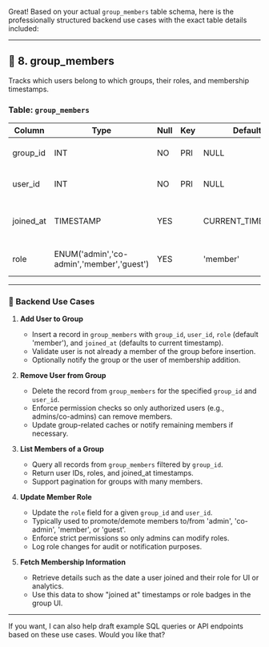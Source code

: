 Great! Based on your actual `group_members` table schema, here is the professionally structured backend use cases with the exact table details included:

---

## 👤 8. group\_members

Tracks which users belong to which groups, their roles, and membership timestamps.

### Table: `group_members`

| Column     | Type                                      | Null | Key | Default            | Description                              |
| ---------- | ----------------------------------------- | ---- | --- | ------------------ | ---------------------------------------- |
| group\_id  | INT                                       | NO   | PRI | NULL               | Foreign key referencing `groups`         |
| user\_id   | INT                                       | NO   | PRI | NULL               | Foreign key referencing `users`          |
| joined\_at | TIMESTAMP                                 | YES  |     | CURRENT\_TIMESTAMP | Timestamp when the user joined the group |
| role       | ENUM('admin','co-admin','member','guest') | YES  |     | 'member'           | Role of the user in the group            |

---

### 📌 Backend Use Cases

1. **Add User to Group**

   * Insert a record in `group_members` with `group_id`, `user_id`, `role` (default 'member'), and `joined_at` (defaults to current timestamp).
   * Validate user is not already a member of the group before insertion.
   * Optionally notify the group or the user of membership addition.

2. **Remove User from Group**

   * Delete the record from `group_members` for the specified `group_id` and `user_id`.
   * Enforce permission checks so only authorized users (e.g., admins/co-admins) can remove members.
   * Update group-related caches or notify remaining members if necessary.

3. **List Members of a Group**

   * Query all records from `group_members` filtered by `group_id`.
   * Return user IDs, roles, and joined\_at timestamps.
   * Support pagination for groups with many members.

4. **Update Member Role**

   * Update the `role` field for a given `group_id` and `user_id`.
   * Typically used to promote/demote members to/from 'admin', 'co-admin', 'member', or 'guest'.
   * Enforce strict permissions so only admins can modify roles.
   * Log role changes for audit or notification purposes.

5. **Fetch Membership Information**

   * Retrieve details such as the date a user joined and their role for UI or analytics.
   * Use this data to show "joined at" timestamps or role badges in the group UI.

---

If you want, I can also help draft example SQL queries or API endpoints based on these use cases. Would you like that?
